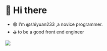 # 👋 Hi there

- :smile: I’m @shiyuan233 ,a novice programmer.
- :golf: to be a good front end engineer


<img align="left" src="https://github-readme-stats.vercel.app/api?username=shiyuan233&show_icons=true">



